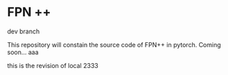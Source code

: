 # FPN ++
dev branch

This repository will constain the source code of FPN++ in pytorch. Coming soon...
aaa

this is the revision of local 2333

